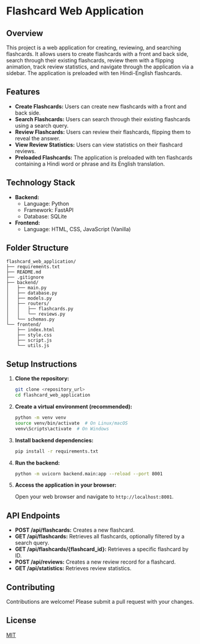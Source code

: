 # Flashcard Web Application

## Overview

This project is a web application for creating, reviewing, and searching flashcards. It allows users to create flashcards with a front and back side, search through their existing flashcards, review them with a flipping animation, track review statistics, and navigate through the application via a sidebar. The application is preloaded with ten Hindi-English flashcards.

## Features

*   **Create Flashcards:** Users can create new flashcards with a front and back side.
*   **Search Flashcards:** Users can search through their existing flashcards using a search query.
*   **Review Flashcards:** Users can review their flashcards, flipping them to reveal the answer.
*   **View Review Statistics:** Users can view statistics on their flashcard reviews.
*   **Preloaded Flashcards:** The application is preloaded with ten flashcards containing a Hindi word or phrase and its English translation.

## Technology Stack

*   **Backend:**
    *   Language: Python
    *   Framework: FastAPI
    *   Database: SQLite
*   **Frontend:**
    *   Language: HTML, CSS, JavaScript (Vanilla)

## Folder Structure

```
flashcard_web_application/
├── requirements.txt
├── README.md
├── .gitignore
├── backend/
│   ├── main.py
│   ├── database.py
│   ├── models.py
│   ├── routers/
│   │   ├── flashcards.py
│   │   └── reviews.py
│   └── schemas.py
└── frontend/
    ├── index.html
    ├── style.css
    ├── script.js
    └── utils.js
```

## Setup Instructions

1.  **Clone the repository:**

    ```bash
    git clone <repository_url>
    cd flashcard_web_application
    ```

2.  **Create a virtual environment (recommended):**

    ```bash
    python -m venv venv
    source venv/bin/activate  # On Linux/macOS
    venv\Scripts\activate  # On Windows
    ```

3.  **Install backend dependencies:**

    ```bash
    pip install -r requirements.txt
    ```

4.  **Run the backend:**

    ```bash
    python -m uvicorn backend.main:app --reload --port 8001
    ```

5.  **Access the application in your browser:**

    Open your web browser and navigate to `http://localhost:8001`.

## API Endpoints

*   **POST /api/flashcards:** Creates a new flashcard.
*   **GET /api/flashcards:** Retrieves all flashcards, optionally filtered by a search query.
*   **GET /api/flashcards/{flashcard\_id}:** Retrieves a specific flashcard by ID.
*   **POST /api/reviews:** Creates a new review record for a flashcard.
*   **GET /api/statistics:** Retrieves review statistics.

## Contributing

Contributions are welcome! Please submit a pull request with your changes.

## License

[MIT](LICENSE)